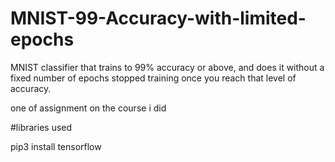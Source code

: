 # MNIST-99-Accuracy-with-limited-epochs
MNIST classifier that trains to 99% accuracy or above, and does it without a fixed number of epochs stopped training once you reach that level of accuracy.


one of assignment on the course i did 

#libraries used

pip3 install tensorflow
